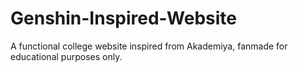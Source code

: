 # Genshin-Inspired-Website
 A functional college website inspired from Akademiya, fanmade for educational purposes only.
